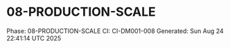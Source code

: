 # 08-PRODUCTION-SCALE
Phase: 08-PRODUCTION-SCALE
CI: CI-DM001-008
Generated: Sun Aug 24 22:41:14 UTC 2025
